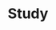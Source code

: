 ---
layout: tag-list
type: tag
title: Study
slug: algorithm-study
category: algorithm
sidebar: true
order: 3
description: >
    Algorithm Study 정리
---